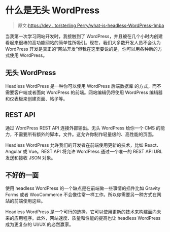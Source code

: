 # 什么是无头 WordPress

> 原文:[https://dev . to/sterling Perry/what-is-headless-WordPress-1mba](https://dev.to/sterlingperry/what-is-headless-wordpress-1mba)

当我第一次学习网站开发时，我接触到了 WordPress，并且被在几个小时内创建看起来很棒的高功能网站的简单性所吸引。现在，我们大多数开发人员不会认为 WordPress 开发是真正的“网站开发”但我在这里要说的是，你可以用各种新的方式使用 WordPress。

## 无头 WordPress

Headless WordPress 是一种你可以使用 WordPress 后端数据库
的方式，而不需要客户端或者面向 WordPress 的前端。网站编辑仍将使用 WordPress 编辑器和仪表板来创建页面、帖子等。

## REST API

通过 WordPress REST API 连接外部输出。无头 WordPress 给你一个 CMS 的能力，不需要所有额外的脚本，文件。这允许你制作轻量级的、高性能的页面。

Headless WordPress 允许我们的开发者在前端使用更新的技术，比如 React、Angular 或 Vue。REST API 将允许 WordPress 通过一个唯一的 REST API URL 发送和接收 JSON 对象。

## 不好的一面

使用 headless WordPress 的一个缺点是在前端做一些事情的插件比如 Gravity Forms 或者 WooCommerce 不会像往常一样工作。所以你需要另一种方式在网站的前端使用这些。

Headless WordPress 是一个可行的选择，它可以使用更新的技术来构建面向未来的应用程序。此外，网站速度、质量和性能的提高也让 headless WordPress 成为更复杂的 UI/UX 的必然赢家。